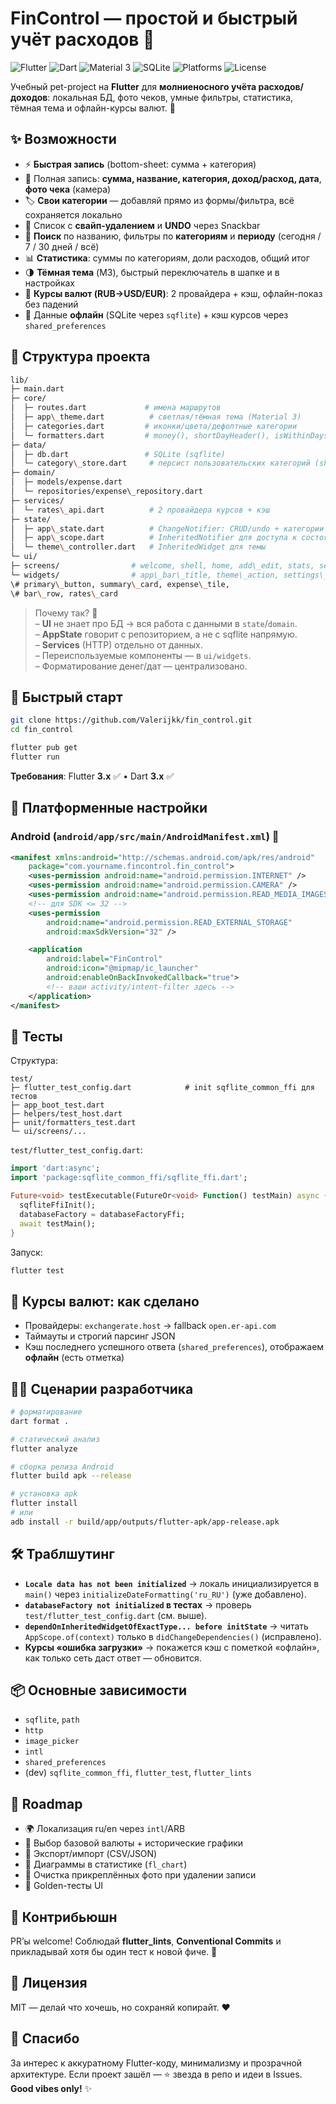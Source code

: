 # FinControl — простой и быстрый учёт расходов 💸

![Flutter](https://img.shields.io/badge/Flutter-3.x-02569B?logo=flutter&logoColor=white)
![Dart](https://img.shields.io/badge/Dart-3.x-0175C2?logo=dart&logoColor=white)
![Material 3](https://img.shields.io/badge/Material-3-7E57C2?logo=materialdesign&logoColor=white)
![SQLite](https://img.shields.io/badge/SQLite-local-blue?logo=sqlite&logoColor=white)
![Platforms](https://img.shields.io/badge/Android-✓-34A853?logo=android&logoColor=white)
![License](https://img.shields.io/badge/License-MIT-black)

Учебный pet-project на **Flutter** для **молниеносного учёта расходов/доходов**: локальная БД, фото чеков, умные фильтры, статистика, тёмная тема и офлайн-курсы валют. 🚀


## ✨ Возможности

- ⚡️ **Быстрая запись** (bottom-sheet: сумма + категория)
- 📝 Полная запись: **сумма, название, категория, доход/расход, дата**, **фото чека** (камера)
- 🏷️ **Свои категории** — добавляй прямо из формы/фильтра, всё сохраняется локально
- 🧹 Список с **свайп-удалением** и **UNDO** через Snackbar
- 🔎 **Поиск** по названию, фильтры по **категориям** и **периоду** (сегодня / 7 / 30 дней / всё)
- 📊 **Статистика**: суммы по категориям, доли расходов, общий итог
- 🌗 **Тёмная тема** (M3), быстрый переключатель в шапке и в настройках
- 💱 **Курсы валют (RUB→USD/EUR)**: 2 провайдера + кэш, офлайн-показ без падений
- 💾 Данные **офлайн** (SQLite через `sqflite`) + кэш курсов через `shared_preferences`


## 🧭 Структура проекта

````bash
lib/
├─ main.dart
├─ core/
│  ├─ routes.dart             # имена маршрутов
│  ├─ app\_theme.dart          # светлая/тёмная тема (Material 3)
│  ├─ categories.dart         # иконки/цвета/дефолтные категории
│  └─ formatters.dart         # money(), shortDayHeader(), isWithinDays()
├─ data/
│  ├─ db.dart                 # SQLite (sqflite)
│  └─ category\_store.dart     # персист пользовательских категорий (shared\_preferences)
├─ domain/
│  ├─ models/expense.dart
│  └─ repositories/expense\_repository.dart
├─ services/
│  └─ rates\_api.dart          # 2 провайдера курсов + кэш
├─ state/
│  ├─ app\_state.dart          # ChangeNotifier: CRUD/undo + категории
│  ├─ app\_scope.dart          # InheritedNotifier для доступа к состоянию
│  └─ theme\_controller.dart   # InheritedWidget для темы
└─ ui/
├─ screens/                # welcome, shell, home, add\_edit, stats, settings, photo\_viewer
└─ widgets/                # app\_bar\_title, theme\_action, settings\_action,
\# primary\_button, summary\_card, expense\_tile,
\# bar\_row, rates\_card
````

> Почему так? 🧩  
> – **UI** не знает про БД → вся работа с данными в `state`/`domain`.  
> – **AppState** говорит с репозиторием, а не с sqflite напрямую.  
> – **Services** (HTTP) отдельно от данных.  
> – Переиспользуемые компоненты — в `ui/widgets`.  
> – Форматирование денег/дат — централизовано.


## 🚀 Быстрый старт

````bash
git clone https://github.com/Valerijkk/fin_control.git
cd fin_control

flutter pub get
flutter run
````

**Требования**: Flutter **3.x** ✅  •  Dart **3.x** ✅


## 🔌 Платформенные настройки

### Android (`android/app/src/main/AndroidManifest.xml`) 📱

```xml
<manifest xmlns:android="http://schemas.android.com/apk/res/android"
    package="com.yourname.fincontrol.fin_control">
    <uses-permission android:name="android.permission.INTERNET" />
    <uses-permission android:name="android.permission.CAMERA" />
    <uses-permission android:name="android.permission.READ_MEDIA_IMAGES" />
    <!-- для SDK <= 32 -->
    <uses-permission
        android:name="android.permission.READ_EXTERNAL_STORAGE"
        android:maxSdkVersion="32" />

    <application
        android:label="FinControl"
        android:icon="@mipmap/ic_launcher"
        android:enableOnBackInvokedCallback="true">
        <!-- ваши activity/intent-filter здесь -->
    </application>
</manifest>
```


## 🧪 Тесты

Структура:

```
test/
├─ flutter_test_config.dart            # init sqflite_common_ffi для тестов
├─ app_boot_test.dart
├─ helpers/test_host.dart
├─ unit/formatters_test.dart
└─ ui/screens/...
```

`test/flutter_test_config.dart`:

```dart
import 'dart:async';
import 'package:sqflite_common_ffi/sqflite_ffi.dart';

Future<void> testExecutable(FutureOr<void> Function() testMain) async {
  sqfliteFfiInit();
  databaseFactory = databaseFactoryFfi;
  await testMain();
}
```

Запуск:

```bash
flutter test
```


## 💱 Курсы валют: как сделано

* Провайдеры: `exchangerate.host` → fallback `open.er-api.com`
* Таймауты и строгий парсинг JSON
* Кэш последнего успешного ответа (`shared_preferences`), отображаем **офлайн** (есть отметка)


## 🧑‍💻 Сценарии разработчика

```bash
# форматирование
dart format .

# статический анализ
flutter analyze

# сборка релиза Android
flutter build apk --release

# установка apk
flutter install
# или
adb install -r build/app/outputs/flutter-apk/app-release.apk
```


## 🛠️ Траблшутинг

* **`Locale data has not been initialized`** → локаль инициализируется в `main()` через `initializeDateFormatting('ru_RU')` (уже добавлено).
* **`databaseFactory not initialized` в тестах** → проверь `test/flutter_test_config.dart` (см. выше).
* **`dependOnInheritedWidgetOfExactType... before initState`** → читать `AppScope.of(context)` только в `didChangeDependencies()` (исправлено).
* **Курсы «ошибка загрузки»** → покажется кэш с пометкой «офлайн», как только сеть даст ответ — обновится.


## 📦 Основные зависимости

* `sqflite`, `path`
* `http`
* `image_picker`
* `intl`
* `shared_preferences`
* (dev) `sqflite_common_ffi`, `flutter_test`, `flutter_lints`


## 🔮 Roadmap

* 🌍 Локализация ru/en через `intl`/ARB
* 💱 Выбор базовой валюты + исторические графики
* 🧾 Экспорт/импорт (CSV/JSON)
* 🍰 Диаграммы в статистике (`fl_chart`)
* 🧹 Очистка прикреплённых фото при удалении записи
* 🧪 Golden-тесты UI


## 🤝 Контрибьюшн

PR’ы welcome! Соблюдай **flutter\_lints**, **Conventional Commits** и прикладывай хотя бы один тест к новой фиче. 🧪


## 📄 Лицензия

MIT — делай что хочешь, но сохраняй копирайт. ♥️

## 🙌 Спасибо

За интерес к аккуратному Flutter-коду, минимализму и прозрачной архитектуре.
Если проект зашёл — ⭐ звезда в репо и идеи в Issues.
**Good vibes only!** ✨